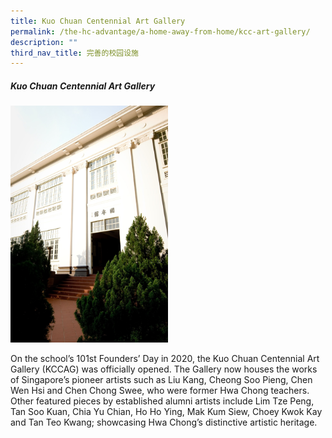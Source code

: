 ```yaml
---
title: Kuo Chuan Centennial Art Gallery
permalink: /the-hc-advantage/a-home-away-from-home/kcc-art-gallery/
description: ""
third_nav_title: 完善的校园设施
---
```

##### Kuo Chuan Centennial Art Gallery

<img style="width:50%" src="/images/kccgallery.jpg">

On the school’s 101st Founders’ Day in 2020, the Kuo Chuan Centennial Art Gallery (KCCAG) was officially opened. The Gallery now houses the works of Singapore’s pioneer artists such as Liu Kang, Cheong Soo Pieng, Chen Wen Hsi and Chen Chong Swee, who were former Hwa Chong teachers. Other featured pieces by established alumni artists include Lim Tze Peng, Tan Soo Kuan, Chia Yu Chian, Ho Ho Ying, Mak Kum Siew, Choey Kwok Kay and Tan Teo Kwang; showcasing Hwa Chong’s distinctive artistic heritage.